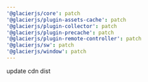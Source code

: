 ```yaml
---
'@glacierjs/core': patch
'@glacierjs/plugin-assets-cache': patch
'@glacierjs/plugin-collector': patch
'@glacierjs/plugin-precache': patch
'@glacierjs/plugin-remote-controller': patch
'@glacierjs/sw': patch
'@glacierjs/window': patch
---
```


update cdn dist
